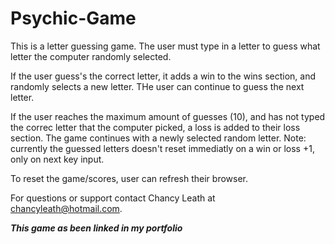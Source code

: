 # Psychic-Game

This is a letter guessing game. The user must type in a letter to guess what letter the computer randomly selected.

If the user guess's the correct letter, it adds a win to the wins section, and randomly selects a new letter. THe user can continue to guess the next letter.

If the user reaches the maximum amount of guesses (10), and has not typed the correc letter that the computer picked, a loss is added to their loss section. The game continues with a newly selected random letter.
    Note: currently the guessed letters doesn't reset immediatly on a win or loss +1, only on next key input.

To reset the game/scores, user can refresh their browser.

For questions or support contact Chancy Leath at chancyleath@hotmail.com.

*****This game as been linked in my portfolio*****